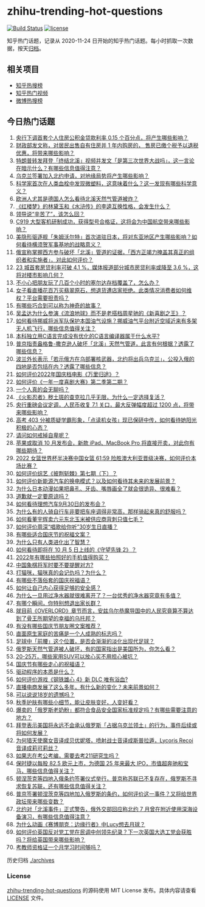 # zhihu-trending-hot-questions

[![Build Status](https://github.com/justjavac/zhihu-trending-hot-questions/workflows/ci/badge.svg?branch=master)](https://github.com/justjavac/zhihu-trending-hot-questions/actions)
[![license](https://img.shields.io/github/license/justjavac/zhihu-trending-hot-questions)](https://github.com/justjavac/zhihu-trending-hot-questions/blob/master/LICENSE)

知乎热门话题，记录从 2020-11-24 日开始的知乎热门话题。每小时抓取一次数据，按天[归档](./archives)。

## 相关项目

- [知乎热搜榜](https://github.com/justjavac/zhihu-trending-top-search)
- [知乎热门视频](https://github.com/justjavac/zhihu-trending-hot-video)
- [微博热搜榜](https://github.com/justjavac/weibo-trending-hot-search)

## 今日热门话题

<!-- BEGIN -->
<!-- 最后更新时间 Sat Oct 01 2022 06:06:55 GMT+0800 (China Standard Time) -->

1. [央行下调首套个人住房公积金贷款利率 0.15 个百分点，将产生哪些影响？](https://www.zhihu.com/question/557143703)
1. [财政部发文称，对居民出售自有住房并 1 年内购房的， 售房已缴个税予以退税优惠，将带来哪些影响？](https://www.zhihu.com/question/556970736)
1. [特朗普转发拜登「终结北溪」视频并发文「是第三次世界大战吗」，这一言论在暗示什么？有哪些信息值得注意？](https://www.zhihu.com/question/556858712)
1. [乌克兰签署加入北约申请，对地缘局势将产生哪些影响？](https://www.zhihu.com/question/557163361)
1. [科学家首次在人类血栓中发现微塑料，这意味着什么？这一发现有哪些科学意义？](https://www.zhihu.com/question/556869839)
1. [欧洲人尤其是德国人怎么看待北溪天然气管道被炸？](https://www.zhihu.com/question/556015016)
1. [《红楼梦》的林黛玉和《水浒传》的李逵互换性格，会发生什么？](https://www.zhihu.com/question/556009337)
1. [领导说“辛苦了”，该怎么回？](https://www.zhihu.com/question/432005035)
1. [C919 大型客机研制成功，获得型号合格证，这将会为中国航空带来哪些影响？](https://www.zhihu.com/question/557031167)
1. [美隐形驱逐舰「朱姆沃尔特」首次进驻日本，将对东亚地区产生哪些影响？如何看待横须贺军事基地的战略意义？](https://www.zhihu.com/question/556381219)
1. [俄宣称掌握西方参与破坏「北溪」管道的证据，「西方正竭力掩盖其真正的组织者和实施者」，对此如何评价？](https://www.zhihu.com/question/557087473)
1. [23 城首套房贷利率可破 4.1 %，媒体报道部分城市房贷利率或降至 3.6 %，这将对楼市影响几何？](https://www.zhihu.com/question/556926218)
1. [不小心把朋友玩了几百个小时的塞尔达存档覆盖了，怎么办？](https://www.zhihu.com/question/555975233)
1. [女子看直播花百万买翡翠原石，想退货遭店家拒绝。此类情况消费者如何维权？平台需要担责吗？](https://www.zhihu.com/question/555851790)
1. [有哪些巧合到可以称为神奇的故事？](https://www.zhihu.com/question/66562971)
1. [吴孟达为什么参演《流浪地球》而不是老搭档周星驰的《新喜剧之王》？](https://www.zhihu.com/question/311959965)
1. [如何看待挪威将派军队保护本国油气设施？挪威油气平台附近空域近来有多架无人机飞行，哪些信息值得关注？](https://www.zhihu.com/question/556526318)
1. [本科独立用C语言完成没有优化的C语言编译器属于什么水平?](https://www.zhihu.com/question/556253610)
1. [普京指责盎格鲁-撒克逊人破坏「北溪」天然气管道，此言有何根据？透露了哪些信息？](https://www.zhihu.com/question/557151436)
1. [波兰外长表示「若示俄方在乌部署核武器，北约将出兵乌克兰」，公投入俄的四地是否包括在内？透露了哪些信息？](https://www.zhihu.com/question/557129616)
1. [如何评价2022年国庆档电影《万里归途》？](https://www.zhihu.com/question/555312382)
1. [如何评价《一年一度喜剧大赛》第二季第二期？](https://www.zhihu.com/question/557080086)
1. [一个人真的会无聊吗？](https://www.zhihu.com/question/556775176)
1. [《火影忍者》秽土斑的查克拉几乎无限，为什么一定选择复活？](https://www.zhihu.com/question/553839346)
1. [央行重磅会议定调，人民币收复 7.1 关口，最大反弹幅度超过 1200 点，将带来哪些影响？](https://www.zhihu.com/question/556860966)
1. [高考 403 分被质疑学霸形象，「点读机女孩」现已保研中传，如何看待她阳光积极的心态？](https://www.zhihu.com/question/556458307)
1. [请问如何戒掉自卑呢？](https://www.zhihu.com/question/555551961)
1. [苹果或取消 10 月发布会，新款 iPad、MacBook Pro 将直接开卖，对此你有哪些期待？](https://www.zhihu.com/question/555586252)
1. [2022 女篮世界杯半决赛中国女篮 61:59 险胜澳大利亚晋级决赛，如何评价本场比赛？](https://www.zhihu.com/question/557014697)
1. [如何评价综艺《披荆斩棘》第七期（下）？](https://www.zhihu.com/question/556853386)
1. [如何评价新能源汽车的换电模式？以及如何看待其未来的发展前景？](https://www.zhihu.com/question/411769140)
1. [为什么日本动漫如果把鼻孔、牙齿、嘴唇画全了就会很诡异、很难看？](https://www.zhihu.com/question/28489148)
1. [道歉就一定要原谅吗？](https://www.zhihu.com/question/556959196)
1. [如何看待理想汽车9月30日的发布会？](https://www.zhihu.com/question/555074193)
1. [为什么有的人骑自行车非要把车座调得非常高，那样骑起来真的舒服吗？](https://www.zhihu.com/question/556246431)
1. [如何看董宇辉卖六元东北玉米被供应商背刺只值七毛？](https://www.zhihu.com/question/555872060)
1. [如何评价周深“唱歌给你听”30岁生日直播？](https://www.zhihu.com/question/556806447)
1. [有哪些适合国庆节的祝福文案？](https://www.zhihu.com/question/489475061)
1. [为什么只有人类进化出了智慧？](https://www.zhihu.com/question/32110547)
1. [如何看待即将在 10 月 5 日上线的《守望先锋 2》？](https://www.zhihu.com/question/556390587)
1. [2022年有哪些拍照好的手机值得购买？](https://www.zhihu.com/question/509266576)
1. [中国象棋将军时要不要提醒对方?](https://www.zhihu.com/question/484392953)
1. [打猫咪，猫咪真的会记仇吗？为什么？](https://www.zhihu.com/question/556056158)
1. [有哪些不落俗套的国庆祝福语？](https://www.zhihu.com/question/66087255)
1. [如何让自己内心获得足够的安全感？](https://www.zhihu.com/question/548910197)
1. [为什么一旦用过净水器就很难离开了？一台优秀的净水器究竟有多值？](https://www.zhihu.com/question/556861578)
1. [有哪个瞬间，你特别想退出家长群？](https://www.zhihu.com/question/471983693)
1. [就目前《OVERLORD》章节而言，安兹乌尔恭魔导国中的人民究竟算不算达到了骨王所期望的幸福的乌托邦？](https://www.zhihu.com/question/519091827)
1. [有没有哪些国庆节朋友圈文案推荐？](https://www.zhihu.com/question/488226910)
1. [直面原生家庭的苦痛是一个人成熟的标志吗？](https://www.zhihu.com/question/555894120)
1. [足球中「前腰」这个位置，是否会渐渐的淡化出现代足球？](https://www.zhihu.com/question/306327981)
1. [俄罗斯天然气管道被人破坏，有的国家指出是美国所为，你怎么看？](https://www.zhihu.com/question/556771805)
1. [20-25万，哪些家用SUV可以放心买不用担心被坑？](https://www.zhihu.com/question/552659731)
1. [国庆节有哪些走心的祝福语？](https://www.zhihu.com/question/296796795)
1. [驱动程序的本质是什么？](https://www.zhihu.com/question/33423788)
1. [如何评价游戏《钢铁雄心 4》新 DLC 唯有浴血?](https://www.zhihu.com/question/556037647)
1. [直播电商发展了这么多年，有什么新的变化？未来前景如何？](https://www.zhihu.com/question/556666289)
1. [可以说说18岁的遗憾吗？](https://www.zhihu.com/question/555776818)
1. [秋季护肤有哪些小细节，能让皮肤变好，人变好看？](https://www.zhihu.com/question/555645715)
1. [爆卖的「俄罗斯老奶粉」都符合食品安全国家标准规定吗？有哪些需要注意的地方？](https://www.zhihu.com/question/556213396)
1. [拜登表示美国将永远不会承认俄罗斯「占据乌克兰领土」的行为，事件后续或将如何发展？](https://www.zhihu.com/question/556854337)
1. [为何猎天使魔女音译成贝优妮塔，喷射战士音译成斯普拉遁，Lycoris Recoi 音译成莉可莉丝？](https://www.zhihu.com/question/555012243)
1. [如果志在考公考编，需要去考211研究生吗？](https://www.zhihu.com/question/552881959)
1. [保时捷以每股 82.5 欧元上市，为德国 25 年来最大 IPO，市值超奔驰和宝马，哪些信息值得关注？](https://www.zhihu.com/question/556706402)
1. [顿涅茨克等四地入俄条约签署仪式举行，普京称苏联已不复存在，俄罗斯不寻求恢复苏联，还有哪些信息值得关注？](https://www.zhihu.com/question/557146759)
1. [普京签署顿涅茨克等四地加入俄罗斯的条约，如何评价这一事件？又将给世界政坛带来哪些变数？](https://www.zhihu.com/question/557150007)
1. [北约对「北溪事件」正式警告，俄外交部回应称北约 7 月曾在附近使用深海设备演习，有哪些信息值得注意？](https://www.zhihu.com/question/556780391)
1. [为什么动画《赛博朋克：边缘行者》中Lucy想去月球？](https://www.zhihu.com/question/555033354)
1. [如何评价英国反对党工党在民调中创领先纪录？下一次英国大选工党会获胜吗？将给英国带来哪些影响？](https://www.zhihu.com/question/556783041)
1. [考教师资格证一个月学习时间够吗？](https://www.zhihu.com/question/550264043)

<!-- END -->

历史归档 [./archives](./archives)

### License

[zhihu-trending-hot-questions](https://github.com/justjavac/zhihu-trending-hot-questions)
的源码使用 MIT License 发布。具体内容请查看 [LICENSE](./LICENSE) 文件。
